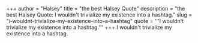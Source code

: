 +++
author = "Halsey"
title = "the best Halsey Quote"
description = "the best Halsey Quote: I wouldn't trivialize my existence into a hashtag."
slug = "i-wouldnt-trivialize-my-existence-into-a-hashtag"
quote = '''I wouldn't trivialize my existence into a hashtag.'''
+++
I wouldn't trivialize my existence into a hashtag.
